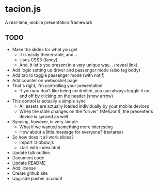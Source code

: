 tacion.js
=========
A real-time, mobile presentation framework

TODO
----
- Make the slides for what you get
  - It is easily theme-able, and...
  - Uses CSS3 (fancy)
  - And, it let's you present in a very unique way... (reveal link)
- Add logic setting up driver and passenger mode (also tag body)
- Add tap to toggle passenger mode (with notif)
- Add counter on websocket page
- That's right, I'm controlling your presentation
  - If you you don't like being controlled, you can always toggle it on and off 
  by clicking on the header (show arrow)
- This control is actually a simple sync
  - All assets are actually loaded individually by your mobile devices
  - When the state changes on the "driver" (Me!/Jon!), the presenter's
  device is synced as well
- Syncing, however, is very simple.
  - What if we wanted something more interesting
  - How about a little message for everyone? (textarea)
- So how does it all work slides?
  - import rainbow.js
  - start with index.html
- Update talk outline
- Document code
- Update README
- Add license
- Create github site
- Upgrade pusher account